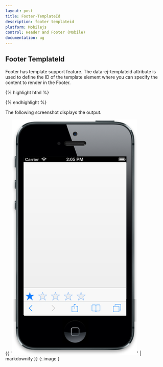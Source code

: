 ```yaml
---
layout: post
title: Footer-TemplateId
description: footer templateid
platform: Mobilejs
control: Header and Footer (Mobile)
documentation: ug
---
```


## Footer TemplateId

Footer has template support feature. The data-ej-templateid attribute is used to define the ID of the template element where you can specify the content to render in the Footer. 

{% highlight html %}



<div id="footer_sample" data-role="ejmfooter" data-ej-templateid="template" ></div>

   <div id="template" class="temp">

   <div id="rating" data-role="ejmrating" ></div>

   </div>  



{% endhighlight %}

The following screenshot displays the output.

{{ '![F:/ios7_phone.png](Footer-TemplateId_images/Footer-TemplateId_img1.png)' | markdownify }}
{:.image }




